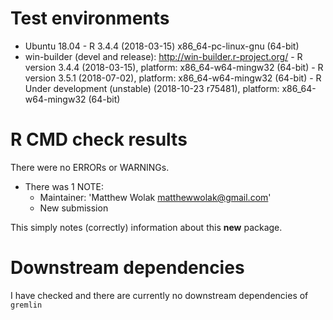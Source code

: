 # Test environments
  -  Ubuntu 18.04
    - R 3.4.4 (2018-03-15) x86_64-pc-linux-gnu (64-bit)
  -  win-builder (devel and release): http://win-builder.r-project.org/
    - R version 3.4.4 (2018-03-15), platform: x86_64-w64-mingw32 (64-bit) 
    - R version 3.5.1 (2018-07-02), platform: x86_64-w64-mingw32 (64-bit)
    - R Under development (unstable) (2018-10-23 r75481), platform: x86_64-w64-mingw32 (64-bit)


# R CMD check results
There were no ERRORs or WARNINGs.

  - There was 1 NOTE:
    - Maintainer: 'Matthew Wolak <matthewwolak@gmail.com>'
    - New submission

This simply notes (correctly) information about this **new** package.

# Downstream dependencies
I have checked and there are currently no downstream dependencies of `gremlin`
